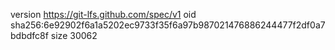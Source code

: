 version https://git-lfs.github.com/spec/v1
oid sha256:6e92902f6a1a5202ec9733f35f6a97b987021476886244477f2df0a7bdbdfc8f
size 30062
